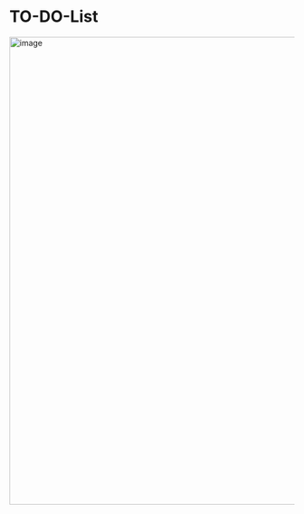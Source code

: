 # TO-DO-List
<img width="827" alt="image" src="https://user-images.githubusercontent.com/86191708/210140337-329c7ab6-d7d4-4cc1-97f1-92dbf97fd158.png">
